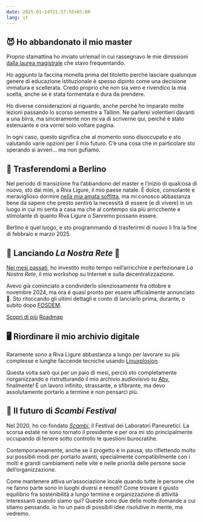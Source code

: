 ```yaml
---
date: 2025-01-14T21:57:55+01:00
lang: it
---
```

## 😈 Ho abbandonato il mio master

Proprio stamattina ho inviato un’email in cui rassegnavo le mie dimissioni <a href=ttps://aissprogram.eu hreflang=en title='Artificial Intelligence for Sustainable Societies'>dalla laurea magistrale</a> che stavo frequentando.

Ho aggiunto la faccina monella prima del titoletto perché lasciare qualunque genere di educazione istituzionale è spesso dipinto come una decisione immatura e scellerata. Credo proprio che non sia vero e rivendico la mia scelta, anche se è stata tormentata e dura da prendere.

Ho diverse considerazioni al riguardo, anche perché ho imparato molte lezioni passando lo scorso semestre a Tallinn. Ne parlerei volentieri davanti a una birra, ma sinceramente non mi va di scriverne qui, perché è stato estenuante e ora vorrei solo voltare pagina.

In ogni caso, questo significa che al momento sono disoccupato e sto valutando varie opzioni per il mio futuro. C’è una cosa che in particolare sto sperando si avveri… ma non gufiamo.

## 🌆 Trasferendomi a Berlino

Nel periodo di transizione fra l’abbandono del master e l’inizio di qualcosa di nuovo, sto dai miei, a Riva Ligure, il mio paese natale. È dolce, consolante e meraviglioso dormire [nella mia amata soffitta](content/jam/public/Xplosion%20Attic.md), ma mi conosco abbastanza bene da sapere che presto sentirò la necessità di essere (e di vivere) in un luogo in cui mi senta a casa ma che al contempo sia più arricchente e stimolante di quanto Riva Ligure o Sanremo possano essere.

Berlino è quel luogo, e sto programmando di trasferirmi di nuovo lì fra la fine di febbraio e marzo 2025.

## 🧶 Lanciando <cite>La Nostra Rete</cite> 🎉

[Nei mesi passati](#2024-09-02 'Ciò che stavo facendo prima'), ho investito molto tempo nell’arricchire e perfezionare <cite>La Nostra Rete</cite>, il mio workshop su Internet e sulla decentralizzazione.

Avevo già cominciato a condividerlo silenziosamente fra ottobre e novembre 2024, ma ora è quasi pronto per essere ufficialmente annunciato 👀. Sto ritoccando gli ultimi dettagli e conto di lanciarlo prima, durante, o subito dopo [FOSDEM](https://2025.fosdem.org 'FOSDEM 2025').

<div class='flex'>
	<a class='red button' href='https://ournet.rocks/it/' title='🪡 La Nostra Rete 🧶'>Scopri di più</a>
	<a class='blue button' href='https://github.com/users/xplosionmind/projects/3' title='ournet project management, GitHub' lang=en>Roadmap</a>
</div>

## 🖥️ Riordinare il mio archivio digitale

Raramente sono a Riva Ligure abbastanza a lungo per lavorare su più complesse e lunghe faccende tecniche usando [Linuxplosion](content/jam/public/Linuxplosion.md).

Questa volta sarò qui per un paio di mesi, perciò sto completamente riorganizzando e ristrutturando il mio archivio audiovisivo su [Aby](content/jam/public/Aby.md), finalmente! È un lavoro infinito, strassante, e sfibrante, ma devo assolutamente portarlo a termine e non pensarci più.

## 🤔 Il futuro di <cite>Scambi Festival</cite>

Nel 2020, ho co-fondato <cite>[Scambi](https://scambi.org/ 'Sito Web di Scambi Festival')</cite>, il Festival dei Laboratori Paneuretici. La scorsa estate ne sono tornato il presidente e per ora mi sto principalmente occupando di tenere sotto controllo le questioni burocratihe.

Contemporaneamente, anche se il progetto è in pausa, sto riflettendo molto sui possibili modi per portarlo avanti, specialmente compatibilmente con i molti e grandi cambiamenti nelle vite e nelle priorità delle persone socie dell’organizzazione.

Come mantenere attiva un’associazione locale quando tutte le persone che ne fanno parte sono in luoghi diversi e remoti? Come trovare il giusto equilibrio fra sostenibilità a lungo termine e organizzazione di attività interessanti quando siamo qui? Queste sono due delle molte domande a cui stiamo pensando. Io ho un paio di possibili idee risolutive in mente, ma vedremo.
